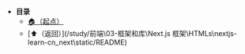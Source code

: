 * **目录**
  * [🏠（起点）](/study/README)
  * [⬆️（返回）](/study/前端\03-框架和库\Next.js 框架\HTMLs\nextjs-learn-cn\_next\static/README)
